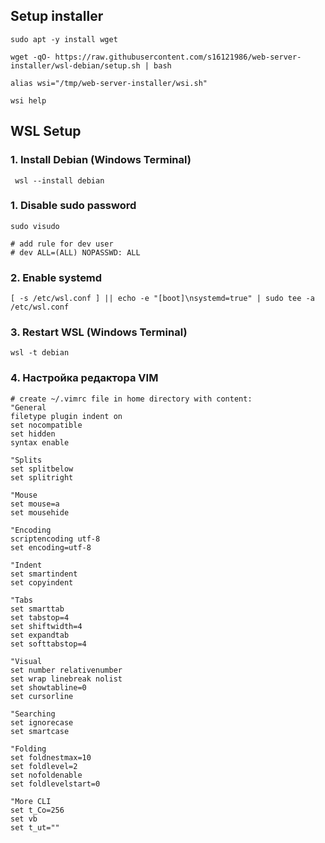 ## Setup installer

```shell
sudo apt -y install wget

wget -qO- https://raw.githubusercontent.com/s16121986/web-server-installer/wsl-debian/setup.sh | bash

alias wsi="/tmp/web-server-installer/wsi.sh"

wsi help
```

## WSL Setup

### 1. Install Debian (Windows Terminal)

```shell
 wsl --install debian
```

### 1. Disable sudo password

```shell
sudo visudo

# add rule for dev user
# dev ALL=(ALL) NOPASSWD: ALL
```

### 2. Enable systemd

```shell
[ -s /etc/wsl.conf ] || echo -e "[boot]\nsystemd=true" | sudo tee -a /etc/wsl.conf
```

### 3. Restart WSL (Windows Terminal)

```shell
wsl -t debian
```

### 4. Настройка редактора VIM

```vim
# create ~/.vimrc file in home directory with content:
"General
filetype plugin indent on
set nocompatible
set hidden
syntax enable

"Splits
set splitbelow
set splitright

"Mouse
set mouse=a
set mousehide

"Encoding
scriptencoding utf-8
set encoding=utf-8

"Indent
set smartindent
set copyindent

"Tabs
set smarttab
set tabstop=4
set shiftwidth=4
set expandtab
set softtabstop=4

"Visual
set number relativenumber
set wrap linebreak nolist
set showtabline=0
set cursorline

"Searching
set ignorecase
set smartcase

"Folding
set foldnestmax=10
set foldlevel=2
set nofoldenable
set foldlevelstart=0

"More CLI
set t_Co=256
set vb
set t_ut=""

```
